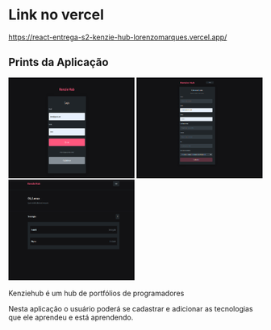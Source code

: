 # Link no vercel

https://react-entrega-s2-kenzie-hub-lorenzomarques.vercel.app/

<h2>Prints da Aplicação</h2>
<div display="flex">
<img src="/ImagesReadMe/3.png" width=250 height=200/>
<img src="/ImagesReadMe/2.png" width=250 height=200/>
<img src="/ImagesReadMe/1.png" width=250 height=200/>
</div>
<p>
Kenziehub é um hub de portfólios de programadores

Nesta aplicação o usuário poderá se cadastrar e adicionar as tecnologias que ele aprendeu e está aprendendo.

</p>
